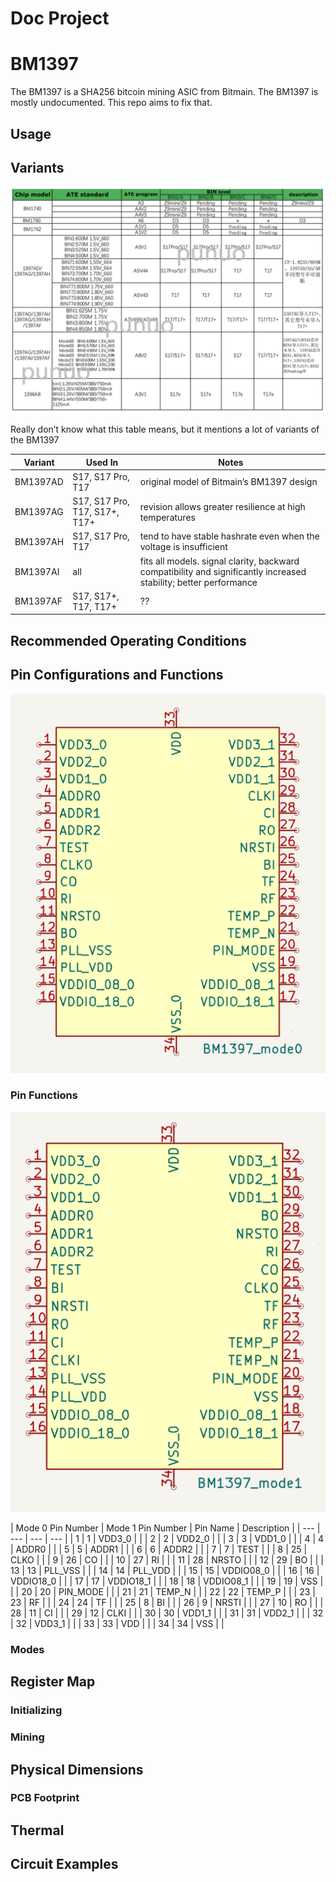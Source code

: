 # Doc Project

# BM1397

The BM1397 is a SHA256 bitcoin mining ASIC from Bitmain. The BM1397 is mostly undocumented. This repo aims to fix that.

## Usage

## Variants

![Really don’t know what this table means, but it mentions a lot of variants of the BM1397](images/Untitled.png)

Really don’t know what this table means, but it mentions a lot of variants of the BM1397

| Variant | Used In | Notes |
| --- | --- | --- |
| BM1397AD | S17, S17 Pro, T17 | original model of Bitmain’s BM1397 design |
| BM1397AG | S17, S17 Pro, T17, S17+, T17+ | revision allows greater resilience at high temperatures |
| BM1397AH | S17, S17 Pro, T17 | tend to have stable hashrate even when the voltage is insufficient |
| BM1397AI | all | fits all models. signal clarity, backward compatibility and significantly increased stability; better performance |
| BM1397AF | S17, S17+, T17, T17+ | ?? |

## Recommended Operating Conditions

## Pin Configurations and Functions

![Untitled](images/Untitled%201.png)

### Pin Functions

![Untitled](images/Untitled%202.png)

| Mode 0
Pin Number | Mode 1
Pin Number | Pin Name | Description |
| --- | --- | --- | --- |
| 1 | 1 | VDD3_0 |  |
| 2 | 2 | VDD2_0 |  |
| 3 | 3 | VDD1_0 |  |
| 4 | 4 | ADDR0 |  |
| 5 | 5 | ADDR1 |  |
| 6 | 6 | ADDR2 |  |
| 7 | 7 | TEST |  |
| 8 | 25 | CLKO |  |
| 9 | 26 | CO |  |
| 10 | 27 | RI |  |
| 11 | 28 | NRSTO |  |
| 12 | 29 | BO |  |
| 13 | 13 | PLL_VSS |  |
| 14 | 14 | PLL_VDD |  |
| 15 | 15 | VDDIO08_0 |  |
| 16 | 16 | VDDIO18_0 |  |
| 17 | 17 | VDDIO18_1 |  |
| 18 | 18 | VDDIO08_1 |  |
| 19 | 19 | VSS |  |
| 20 | 20 | PIN_MODE |  |
| 21 | 21 | TEMP_N |  |
| 22 | 22 | TEMP_P |  |
| 23 | 23 | RF |  |
| 24 | 24 | TF |  |
| 25 | 8 | BI |  |
| 26 | 9 | NRSTI |  |
| 27 | 10 | RO |  |
| 28 | 11 | CI |  |
| 29 | 12 | CLKI |  |
| 30 | 30 | VDD1_1 |  |
| 31 | 31 | VDD2_1 |  |
| 32 | 32 | VDD3_1 |  |
| 33 | 33 | VDD |  |
| 34 | 34 | VSS |  |

### Modes

## Register Map

### Initializing

### Mining

## Physical Dimensions

### PCB Footprint

## Thermal

## Circuit Examples
